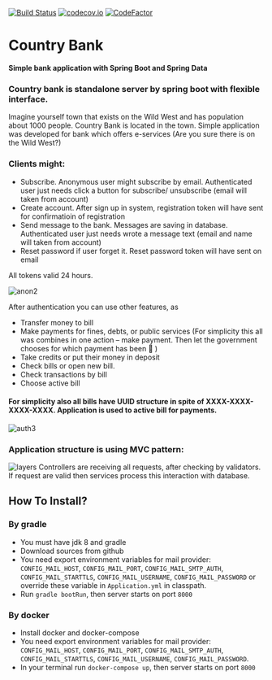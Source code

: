 [![Build Status](https://travis-ci.org/nikitap492/CountryBank.svg?branch=master)](https://travis-ci.org/nikitap492/CountryBank)
[![codecov.io](https://codecov.io/github/nikitap492/CountryBank/coverage.svg?branch=master)](https://travis-ci.org/nikitap492/CountryBank?branch=master)
[![CodeFactor](https://www.codefactor.io/repository/github/nikitap492/countrybank/badge)](https://www.codefactor.io/repository/github/nikitap492/countrybank)
# Country Bank
**Simple bank application with Spring Boot and Spring Data**

### Country bank is standalone server by spring boot with flexible interface.
Imagine yourself town that exists on the Wild West and has population about 1000 people. Country Bank is located in the town.  Simple application was developed for bank which offers e-services (Are you sure there is on the Wild West?) 

### Clients might:
- Subscribe. Anonymous user might subscribe by email. Authenticated user just needs click a button for subscribe/ unsubscribe (email will taken from account)
- Create account. After sign up in system, registration token will have sent for confirmatioin of registration
- Send message to the bank. Messages are saving in database. Authenticated user just  needs wrote a message text  (email and name will taken from account)
- Reset password if user forget it.  Reset password token will have sent on email

All tokens valid 24 hours.


![anon2](https://cloud.githubusercontent.com/assets/18111582/22162520/13a3254c-df60-11e6-936a-4ac52a765e7f.gif)


After authentication you can use other features, as 
- Transfer money to bill
- Make payments for fines, debts, or public services (For simplicity this all was combines in one action – make payment. Then let the government chooses  for which payment has been   )
- Take credits or put their money in deposit 
- Check bills or open new bill.
- Check transactions by bill
- Choose active bill

#### For simplicity also all bills have UUID structure in spite of  XXXX-XXXX-XXXX-XXXX. Application is used to active bill for payments.

![auth3](https://cloud.githubusercontent.com/assets/18111582/22162518/13a12e22-df60-11e6-8852-b1199ce0dd3e.gif)

### Application structure is using MVC pattern:
![layers](https://cloud.githubusercontent.com/assets/18111582/22162519/13a2dc90-df60-11e6-8bc3-b5effc15f4c0.gif)
Controllers are receiving all requests, after checking by validators. If request are valid then services process this interaction with database.
## How To Install?
### By gradle
- You must have jdk 8 and gradle
- Download sources from github
- You need export environment variables for mail provider: `CONFIG_MAIL_HOST`, `CONFIG_MAIL_PORT`, `CONFIG_MAIL_SMTP_AUTH`, `CONFIG_MAIL_STARTTLS`, `CONFIG_MAIL_USERNAME`, `CONFIG_MAIL_PASSWORD` or override these variable in `Application.yml` in classpath.  
- Run `gradle bootRun`, then  server starts on port `8000`

### By docker
- Install docker and docker-compose
- You need export environment variables for mail provider: `CONFIG_MAIL_HOST`, `CONFIG_MAIL_PORT`, `CONFIG_MAIL_SMTP_AUTH`, `CONFIG_MAIL_STARTTLS`, `CONFIG_MAIL_USERNAME`, `CONFIG_MAIL_PASSWORD`.
- In your terminal run `docker-compose up`, then  server starts on port `8000`

